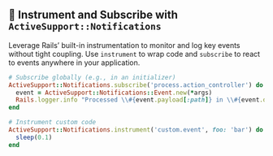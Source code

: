 ## 📣 Instrument and Subscribe with `ActiveSupport::Notifications`
Leverage Rails’ built-in instrumentation to monitor and log key events without tight coupling. Use `instrument` to wrap code and `subscribe` to react to events anywhere in your application.

```ruby
# Subscribe globally (e.g., in an initializer)
ActiveSupport::Notifications.subscribe('process.action_controller') do |*args|
  event = ActiveSupport::Notifications::Event.new(*args)
  Rails.logger.info "Processed \\#{event.payload[:path]} in \\#{event.duration.round(1)}ms"
end

# Instrument custom code
ActiveSupport::Notifications.instrument('custom.event', foo: 'bar') do
  sleep(0.1)
end
```

